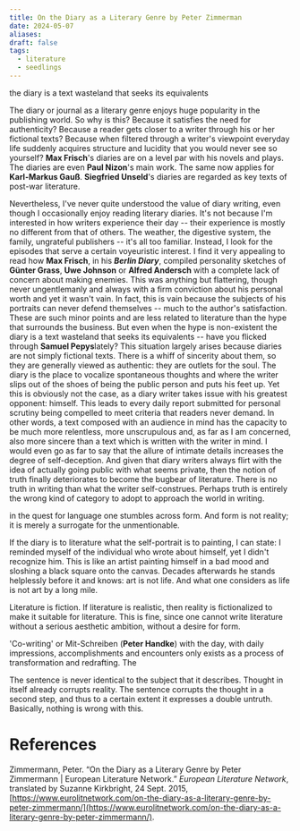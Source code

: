 ```yaml
---
title: On the Diary as a Literary Genre by Peter Zimmerman
date: 2024-05-07
aliases: 
draft: false
tags:
  - literature
  - seedlings
---
```

the diary is a text wasteland that seeks its equivalents

The diary or journal as a literary genre enjoys huge popularity in the publishing world. So why is this? Because it satisfies the need for authenticity? Because a reader gets closer to a writer through his or her fictional texts? Because when filtered through a writer's viewpoint everyday life suddenly acquires structure and lucidity that you would never see so yourself? **Max Frisch**'s diaries are on a level par with his novels and plays. The diaries are even **Paul Nizon**'s main work. The same now applies for **Karl-Markus Gauß**. **Siegfried Unseld**'s diaries are regarded as key texts of post-war literature.

Nevertheless, I've never quite understood the value of diary writing, even though I occasionally enjoy reading literary diaries. It's not because I'm interested in how writers experience their day -- their experience is mostly no different from that of others. The weather, the digestive system, the family, ungrateful publishers -- it's all too familiar. Instead, I look for the episodes that serve a certain voyeuristic interest. I find it very appealing to read how **Max Frisch**, in his **_Berlin Diary_**, compiled personality sketches of **Günter Grass**, **Uwe Johnson** or **Alfred Andersch** with a complete lack of concern about making enemies. This was anything but flattering, though never ungentlemanly and always with a firm conviction about his personal worth and yet it wasn't vain. In fact, this is vain because the subjects of his portraits can never defend themselves -- much to the author's satisfaction. These are such minor points and are less related to literature than the hype that surrounds the business. But even when the hype is non-existent the diary is a text wasteland that seeks its equivalents -- have you flicked through **Samuel Pepys**lately? This situation largely arises because diaries are not simply fictional texts. There is a whiff of sincerity about them, so they are generally viewed as authentic: they are outlets for the soul. The diary is the place to vocalize spontaneous thoughts and where the writer slips out of the shoes of being the public person and puts his feet up. Yet this is obviously not the case, as a diary writer takes issue with his greatest opponent: himself. This leads to every daily report submitted for personal scrutiny being compelled to meet criteria that readers never demand. In other words, a text composed with an audience in mind has the capacity to be much more relentless, more unscrupulous and, as far as I am concerned, also more sincere than a text which is written with the writer in mind. I would even go as far to say that the allure of intimate details increases the degree of self-deception. And given that diary writers always flirt with the idea of actually going public with what seems private, then the notion of truth finally deteriorates to become the bugbear of literature. There is no truth in writing than what the writer self-construes. Perhaps truth is entirely the wrong kind of category to adopt to approach the world in writing.

in the quest for language one stumbles across form. And form is not reality; it is merely a surrogate for the unmentionable.

If the diary is to literature what the self-portrait is to painting, I can state: I reminded myself of the individual who wrote about himself, yet I didn't recognize him. This is like an artist painting himself in a bad mood and sloshing a black square onto the canvas. Decades afterwards he stands helplessly before it and knows: art is not life. And what one considers as life is not art by a long mile.

Literature is fiction. If literature is realistic, then reality is fictionalized to make it suitable for literature. This is fine, since one cannot write literature without a serious aesthetic ambition, without a desire for form.

'Co-writing' or Mit-Schreiben (**Peter Handke**) with the day, with daily impressions, accomplishments and encounters only exists as a process of transformation and redrafting. The

The sentence is never identical to the subject that it describes. Thought in itself already corrupts reality. The sentence corrupts the thought in a second step, and thus to a certain extent it expresses a double untruth. Basically, nothing is wrong with this.

# References

Zimmermann, Peter. “On the Diary as a Literary Genre by Peter Zimmermann | European Literature Network.” _European Literature Network_, translated by Suzanne Kirkbright, 24 Sept. 2015, [https://www.eurolitnetwork.com/on-the-diary-as-a-literary-genre-by-peter-zimmermann/](https://www.eurolitnetwork.com/on-the-diary-as-a-literary-genre-by-peter-zimmermann/).